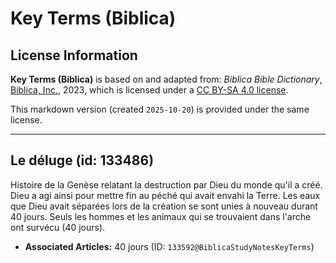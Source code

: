 # Key Terms (Biblica)

## License Information

**Key Terms (Biblica)** is based on and adapted from: _Biblica Bible Dictionary_, [Biblica, Inc.](https://www.biblica.com/), 2023, which is licensed under a [CC BY-SA 4.0 license](https://creativecommons.org/licenses/by-sa/4.0/legalcode.en).

This markdown version (created `2025-10-20`) is provided under the same license.



--------------------------------

## Le déluge (id: 133486)

Histoire de la Genèse relatant la destruction par Dieu du monde qu'il a créé. Dieu a agi ainsi pour mettre fin au péché qui avait envahi la Terre. Les eaux que Dieu avait séparées lors de la création se sont unies à nouveau durant 40 jours. Seuls les hommes et les animaux qui se trouvaient dans l'arche ont survécu (40 jours).

* **Associated Articles:** 40 jours (ID: `133592@BiblicaStudyNotesKeyTerms`)

